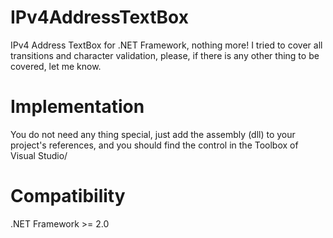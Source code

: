 # IPv4AddressTextBox
IPv4 Address TextBox for .NET Framework, nothing more!
I tried to cover all transitions and character validation, please, if there is any other thing to be covered, let me know.

# Implementation
You do not need any thing special, just add the assembly (dll) to your project's references, and you should find the control in the Toolbox of Visual Studio/

# Compatibility
.NET Framework >= 2.0
